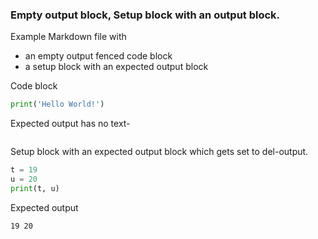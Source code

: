 ### Empty output block, Setup block with an output block.

Example Markdown file with
- an empty output fenced code block
- a setup block with an expected output block

Code block

```python
print('Hello World!')
```

Expected output has no text-

```
```

Setup block with an expected output block which
gets set to del-output.

```python
t = 19
u = 20
print(t, u)
```

Expected output
```
19 20
```
